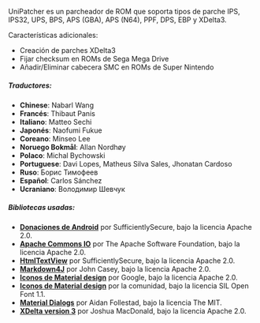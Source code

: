 UniPatcher es un parcheador de ROM que soporta tipos de parche IPS, IPS32, UPS, BPS, APS (GBA), APS (N64), PPF, DPS, EBP y XDelta3.

Características adicionales:

- Creación de parches XDelta3
- Fijar checksum en ROMs de Sega Mega Drive
- Añadir/Eliminar cabecera SMC en ROMs de Super Nintendo

##### Traductores:

- **Chinese**: Nabarl Wang
- **Francés**: Thibaut Panis
- **Italiano**: Matteo Sechi
- **Japonés**: Naofumi Fukue
- **Coreano**: Minseo Lee
- **Noruego Bokmål**: Allan Nordhøy
- **Polaco**: Michal Bychowski
- **Portuguese**: Davi Lopes, Matheus Silva Sales, Jhonatan Cardoso
- **Ruso**: Борис Тимофеев
- **Español**: Carlos Sánchez
- **Ucraniano**: Володимир Шевчук

##### Bibliotecas usadas:

- [**Donaciones de Android**](https://github.com/SufficientlySecure/donations) por SufficientlySecure, bajo la licencia Apache 2.0.
- [**Apache Commons IO**](https://commons.apache.org/proper/commons-io/) por The Apache Software Foundation, bajo la licencia Apache 2.0.
- [**HtmlTextView**](https://github.com/SufficientlySecure/html-textview) por SufficientlySecure, bajo la licencia Apache 2.0.
- [**Markdown4J**](https://github.com/jdcasey/markdown4j) por John Casey, bajo la licencia Apache 2.0.
- [**Iconos de Material design**](https://github.com/google/material-design-icons) por Google, bajo la licencia Apache 2.0.
- [**Iconos de Material design**](https://materialdesignicons.com) por la comunidad, bajo la licencia SIL Open Font 1.1.
- [**Material Dialogs**](https://github.com/afollestad/material-dialogs) por Aidan Follestad, bajo la licencia The MIT.
- [**XDelta version 3**](https://github.com/jmacd/xdelta) por Joshua MacDonald, bajo la licencia Apache 2.0.